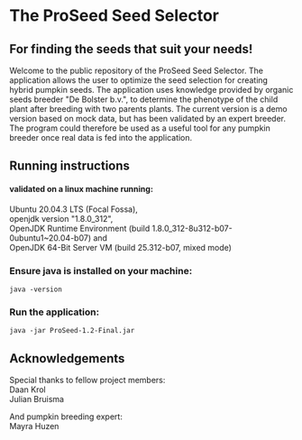 # The ProSeed Seed Selector
## For finding the seeds that suit your needs!

Welcome to the public repository of the ProSeed Seed Selector. The application allows the user to optimize the seed selection for creating hybrid pumpkin seeds. The application uses knowledge provided by organic seeds breeder "De Bolster b.v.", to determine the phenotype of the child plant after breeding with two parents plants. The current version is a demo version based on mock data, but has been validated by an expert breeder. The program could therefore be used as a useful tool for any pumpkin breeder once real data is fed into the application.

## Running instructions 
#### validated on a linux machine running: 
Ubuntu 20.04.3 LTS (Focal Fossa), \
openjdk version "1.8.0_312",\
OpenJDK Runtime Environment (build 1.8.0_312-8u312-b07-0ubuntu1~20.04-b07) and\
OpenJDK 64-Bit Server VM (build 25.312-b07, mixed mode)


### Ensure java is installed on your machine:
`java -version`

### Run the application:
`java -jar ProSeed-1.2-Final.jar`


## Acknowledgements
Special thanks to fellow project members:\
Daan Krol \
Julian Bruisma

And pumpkin breeding expert:\
Mayra Huzen
